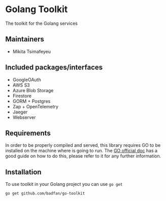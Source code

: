 # Golang Toolkit

The toolkit for the Golang services

## Maintainers

- Mikita Tsimafeyeu

## Included packages/interfaces

- GoogleOAuth
- AWS S3 
- Azure Blob Storage
- Firestore
- GORM + Postgres
- Zap + OpenTelemetry
- Jaeger
- Webserver

## Requirements

In order to be properly compiled and served, this library requires GO to be installed on the machine where is going to 
run. The [GO official doc](https://go.dev/doc/install) has a good guide on how to do this, please refer to it for any 
further information.

## Installation

To use toolkit in your Golang project you can use ```go get```

```shell
go get github.com/badfan/go-toolkit
```
